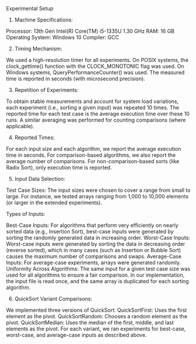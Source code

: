 Experimental Setup
1. Machine Specifications:

Processor: 13th Gen Intel(R) Core(TM) i5-1335U   1.30 GHz
RAM: 16 GB
Operating System: Windows 10 
Compiler: GCC 

2. Timing Mechanism:

We used a high-resolution timer for all experiments.
On POSIX systems, the clock_gettime() function with the CLOCK_MONOTONIC flag was used.
On Windows systems, QueryPerformanceCounter() was used.
The measured time is reported in seconds (with microsecond precision).

3. Repetition of Experiments:

To obtain stable measurements and account for system load variations, each experiment (i.e., sorting a given input) was repeated 10 times.
The reported time for each test case is the average execution time over these 10 runs.
A similar averaging was performed for counting comparisons (where applicable).

4. Reported Times:

For each input size and each algorithm, we report the average execution time in seconds.
For comparison-based algorithms, we also report the average number of comparisons.
For non-comparison-based sorts (like Radix Sort), only execution time is reported.

5. Input Data Selection:

Test Case Sizes:
The input sizes were chosen to cover a range from small to large. For instance, we tested arrays ranging from 1,000 to 10,000 elements (or larger in the extended experiments).

Types of Inputs:

Best-Case Inputs:
For algorithms that perform very efficiently on nearly sorted data (e.g., Insertion Sort), best-case inputs were generated by sorting the randomly generated data in increasing order.
Worst-Case Inputs:
Worst-case inputs were generated by sorting the data in decreasing order (reverse sorted), which in many cases (such as Insertion or Bubble Sort) causes the maximum number of comparisons and swaps.
Average-Case Inputs:
For average-case experiments, arrays were generated randomly.
Uniformity Across Algorithms:
The same input for a given test case size was used for all algorithms to ensure a fair comparison. In our implementation, the input file is read once, and the same array is duplicated for each sorting algorithm.

6. QuickSort Variant Comparisons:

We implemented three versions of QuickSort:
QuickSortFirst: Uses the first element as the pivot.
QuickSortRandom: Chooses a random element as the pivot.
QuickSortMedian: Uses the median of the first, middle, and last elements as the pivot.
For each variant, we ran experiments for best-case, worst-case, and average-case inputs as described above.
